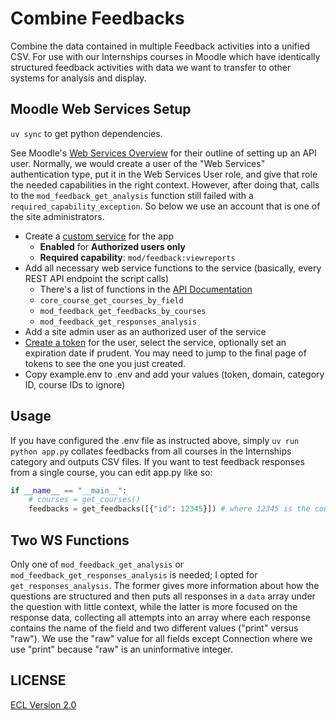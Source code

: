 # Combine Feedbacks

Combine the data contained in multiple Feedback activities into a unified CSV. For use with our Internships courses in Moodle which have identically structured feedback activities with data we want to transfer to other systems for analysis and display.

## Moodle Web Services Setup

`uv sync` to get python dependencies.

See Moodle's [Web Services Overview](https://moodle.cca.edu/admin/settings.php?section=webservicesoverview) for their outline of setting up an API user. Normally, we would create a user of the "Web Services" authentication type, put it in the Web Services User role, and give that role the needed capabilities in the right context. However, after doing that, calls to the `mod_feedback_get_analysis` function still failed with a `required_capability_exception`. So below we use an account that is one of the site administrators.

- Create a [custom service](https://moodle.cca.edu/admin/settings.php?section=externalservices) for the app
  - **Enabled** for **Authorized users only**
  - **Required capability**: `mod/feedback:viewreports`
- Add all necessary web service functions to the service (basically, every REST API endpoint the script calls)
  - There's a list of functions in the [API Documentation](https://moodle.cca.edu/admin/webservice/documentation.php)
  - `core_course_get_courses_by_field`
  - `mod_feedback_get_feedbacks_by_courses`
  - `mod_feedback_get_responses_analysis`
- Add a site admin user as an authorized user of the service
- [Create a token](https://moodle.cca.edu/admin/webservice/tokens.php?action=create) for the user, select the service, optionally set an expiration date if prudent. You may need to jump to the final page of tokens to see the one you just created.
- Copy example.env to .env and add your values (token, domain, category ID, course IDs to ignore)

## Usage

If you have configured the .env file as instructed above, simply `uv run python app.py` collates feedbacks from all courses in the Internships category and outputs CSV files. If you want to test feedback responses from a single course, you can edit app.py like so:

```python
if __name__ == "__main__":
    # courses = get_courses()
    feedbacks = get_feedbacks([{"id": 12345}]) # where 12345 is the course ID
```

## Two WS Functions

Only one of `mod_feedback_get_analysis` or `mod_feedback_get_responses_analysis` is needed; I opted for `get_responses_analysis`. The former gives more information about how the questions are structured and then puts all responses in a `data` array under the question with little context, while the latter is more focused on the response data, collecting all attempts into an array where each response contains the name of the field and two different values ("print" versus "raw"). We use the "raw" value for all fields except Connection where we use "print" because "raw" is an uninformative integer.

## LICENSE

[ECL Version 2.0](https://opensource.org/licenses/ECL-2.0)

